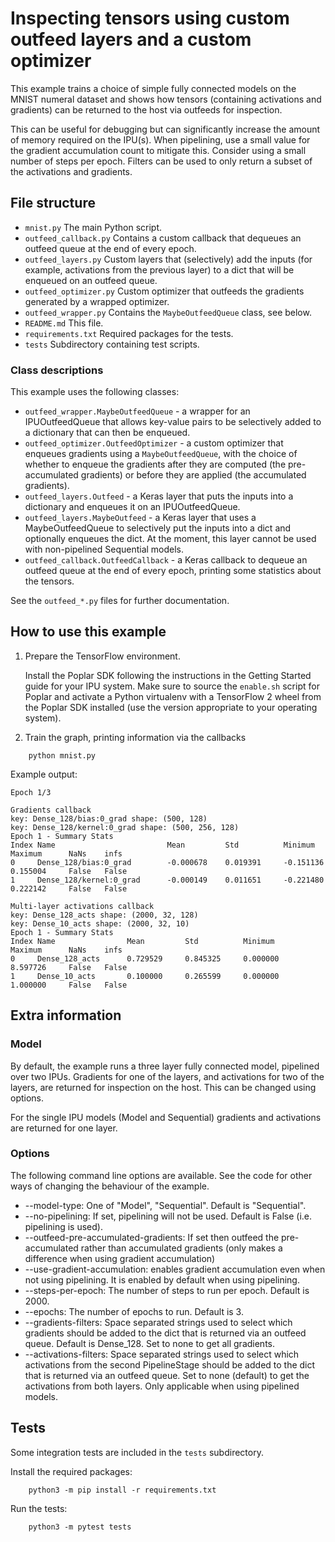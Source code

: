 # Inspecting tensors using custom outfeed layers and a custom optimizer

This example trains a choice of simple fully connected models on the MNIST
numeral dataset and shows how tensors (containing activations and gradients)
can be returned to the host via outfeeds for inspection.

This can be useful for debugging but can significantly increase the amount
of memory required on the IPU(s). When pipelining, use a small value for the
gradient accumulation count to mitigate this. Consider using a small
number of steps per epoch. Filters can be used to only return a subset of
the activations and gradients.

## File structure

* `mnist.py` The main Python script.
* `outfeed_callback.py` Contains a custom callback that dequeues an outfeed queue
  at the end of every epoch.
* `outfeed_layers.py` Custom layers that (selectively) add the inputs (for example,
  activations from the previous layer) to a dict that will be enqueued on an
  outfeed queue.
* `outfeed_optimizer.py` Custom optimizer that outfeeds the gradients generated
  by a wrapped optimizer.
* `outfeed_wrapper.py` Contains the `MaybeOutfeedQueue` class, see below.
* `README.md` This file.
* `requirements.txt` Required packages for the tests.
* `tests` Subdirectory containing test scripts.

### Class descriptions

This example uses the following classes:

* `outfeed_wrapper.MaybeOutfeedQueue` - a wrapper for an IPUOutfeedQueue that allows
  key-value pairs to be selectively added to a dictionary that can then be enqueued.
* `outfeed_optimizer.OutfeedOptimizer` - a custom optimizer that enqueues gradients
  using a `MaybeOutfeedQueue`,
  with the choice of whether to enqueue the gradients after they are computed
  (the pre-accumulated gradients) or before they are applied (the accumulated gradients).
* `outfeed_layers.Outfeed` - a Keras layer that puts the inputs into a dictionary
  and enqueues it on an IPUOutfeedQueue.
* `outfeed_layers.MaybeOutfeed` - a Keras layer that uses a MaybeOutfeedQueue to
  selectively put the inputs into a dict and optionally enqueues the dict. At the moment,
  this layer cannot be used with non-pipelined Sequential models.
* `outfeed_callback.OutfeedCallback` - a Keras callback to dequeue an outfeed
  queue at the end of every epoch, printing some statistics about the tensors.

See the `outfeed_*.py` files for further documentation.

## How to use this example

1) Prepare the TensorFlow environment.

   Install the Poplar SDK following the instructions in the Getting Started guide
   for your IPU system.
   Make sure to source the `enable.sh` script for Poplar and activate a Python
   virtualenv with a TensorFlow 2 wheel from the Poplar SDK installed
   (use the version appropriate to your operating system).

2) Train the graph, printing information via the callbacks

```
    python mnist.py
```

Example output:

```
Epoch 1/3

Gradients callback
key: Dense_128/bias:0_grad shape: (500, 128)
key: Dense_128/kernel:0_grad shape: (500, 256, 128)
Epoch 1 - Summary Stats
Index Name                         Mean         Std          Minimum      Maximum      NaNs    infs
0     Dense_128/bias:0_grad        -0.000678    0.019391     -0.151136    0.155004     False   False
1     Dense_128/kernel:0_grad      -0.000149    0.011651     -0.221480    0.222142     False   False

Multi-layer activations callback
key: Dense_128_acts shape: (2000, 32, 128)
key: Dense_10_acts shape: (2000, 32, 10)
Epoch 1 - Summary Stats
Index Name                Mean         Std          Minimum      Maximum      NaNs    infs
0     Dense_128_acts      0.729529     0.845325     0.000000     8.597726     False   False
1     Dense_10_acts       0.100000     0.265599     0.000000     1.000000     False   False

```

## Extra information

### Model

By default, the example runs a three layer fully connected model, pipelined over
two IPUs. Gradients for one of the layers, and activations for two of the layers,
are returned for inspection on the host. This can be changed using options.

For the single IPU models (Model and Sequential) gradients and activations are
returned for one layer.

### Options

The following command line options are available. See the code for other ways of
changing the behaviour of the example.

 * --model-type: One of "Model", "Sequential". Default is "Sequential".
 * --no-pipelining: If set, pipelining will not be used. Default is False (i.e. pipelining is used).
 * --outfeed-pre-accumulated-gradients: If set then outfeed the pre-accumulated
   rather than accumulated gradients (only makes a difference when using gradient
   accumulation)
 * --use-gradient-accumulation: enables gradient accumulation even when not using pipelining. It is
   enabled by default when using pipelining.
 * --steps-per-epoch: The number of steps to run per epoch. Default is 2000.
 * --epochs: The number of epochs to run. Default is 3.
 * --gradients-filters: Space separated strings used to select which gradients
   should be added to the dict that is returned via an outfeed queue. Default is
   Dense_128. Set to none to get all gradients.
 * --activations-filters: Space separated strings used to select which activations
   from the second PipelineStage should be added to the dict that is returned via an outfeed queue. Set to none (default) to get the activations from
   both layers. Only applicable when using pipelined models.

## Tests

Some integration tests are included in the `tests` subdirectory.

Install the required packages:

```
    python3 -m pip install -r requirements.txt
```

Run the tests:

```
    python3 -m pytest tests
```

